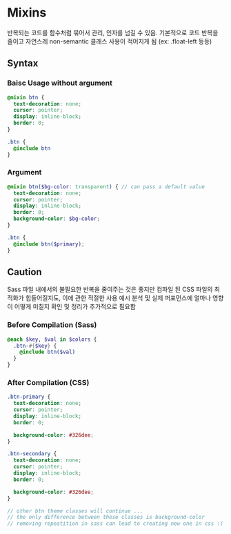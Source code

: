 # Mixins
반복되는 코드를 함수처럼 묶어서 관리, 인자를 넘길 수 있음. 기본적으로 코드 반복을 줄이고 자연스레 non-semantic 클래스 사용이 적어지게 됨 (ex: .float-left 등등)
## Syntax
### Baisc Usage without argument
```scss
@mixin btn {
  text-decoration: none;
  cursor: pointer;
  display: inline-block;
  border: 0;
}

.btn {
  @include btn
}
```
### Argument
```scss 
@mixin btn($bg-color: transparent) { // can pass a default value
  text-decoration: none;
  cursor: pointer;
  display: inline-block;
  border: 0;
  background-color: $bg-color;
}

.btn {
  @include btn($primary);
}
```

## Caution
Sass 파일 내에서의 불필요한 반복을 줄여주는 것은 좋지만 컴파일 된 CSS 파일의 최적화가 힘들어질지도, 이에 관한 적절한 사용 예시 분석 및 실제 퍼포먼스에 얼마나 영향이 어떻게 미칠지 확인 및 정리가 추가적으로 필요함
### Before Compilation (Sass)
```scss
@each $key, $val in $colors {
  .btn-#{$key} {
    @include btn($val)
  }
}
```
### After Compilation (CSS)
```scss
.btn-primary {
  text-decoration: none;
  cursor: pointer;
  display: inline-block;
  border: 0;

  background-color: #326dee;
}

.btn-secondary {
  text-decoration: none;
  cursor: pointer;
  display: inline-block;
  border: 0;

  background-color: #326dee;
}

// other btn theme classes will continue ...
// the only difference between these classes is background-color
// removing repeatition in sass can lead to creating new one in css :(
```
